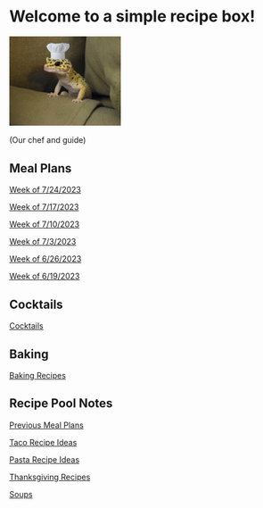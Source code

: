 # Welcome to a simple recipe box!

<img src="./lizard_chef.jpg" alt="Our Hero" width="200"/>

(Our chef and guide) 

## Meal Plans

[Week of 7/24/2023](./mealplan20230724.md)

[Week of 7/17/2023](./mealplan20230717.md)

[Week of 7/10/2023](./mealplan20230710.md)

[Week of 7/3/2023](./mealplan20230702.md)

[Week of 6/26/2023](./mealplan20230626.md)

[Week of 6/19/2023](./mealplan20230619.md)

## Cocktails

[Cocktails](./CockTailIndex.md)

## Baking

[Baking Recipes](./BakingIndex.md)

## Recipe Pool Notes

[Previous Meal Plans](./PreviousMealPlansIndex.md)

[Taco Recipe Ideas](./TacoRecipeIdeas.md)

[Pasta Recipe Ideas](./PastaRecipeIdeas.md)

[Thanksgiving Recipes](./ThanksgivingIndex.md)

[Soups](./SoupIndex.md)